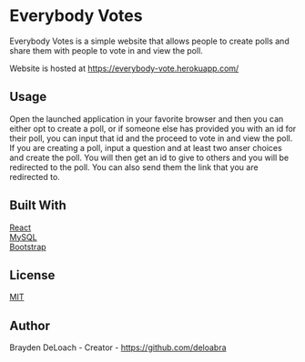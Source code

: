 # Everybody Votes

Everybody Votes is a simple website that allows people to create polls and share them with people to vote in and view the poll.

Website is hosted at https://everybody-vote.herokuapp.com/

## Usage

Open the launched application in your favorite browser and then you can either opt to create a poll, or if someone else has provided you with an id for their poll, you can input that id and the proceed to vote in and view the poll. If you are creating a poll, input a question and at least two anser choices and create the poll. You will then get an id to give to others and you will be redirected to the poll. You can also send them the link that you are redirected to.

## Built With

[React](https://reactjs.org/) <br>
[MySQL](https://www.mysql.com/) <br>
[Bootstrap](https://getbootstrap.com/)

## License

[MIT](https://opensource.org/licenses/MIT)

## Author

Brayden DeLoach - Creator - https://github.com/deloabra